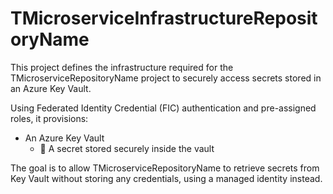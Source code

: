 # TMicroserviceInfrastructureRepositoryName

This project defines the infrastructure required for the TMicroserviceRepositoryName project to securely access secrets stored in an Azure Key Vault.

Using Federated Identity Credential (FIC) authentication and pre-assigned roles, it provisions:

- An Azure Key Vault
  - 🔐 A secret stored securely inside the vault

The goal is to allow TMicroserviceRepositoryName to retrieve secrets from Key Vault without storing any credentials, using a managed identity instead.